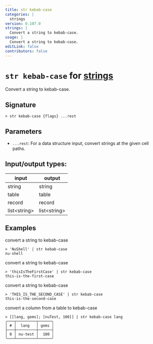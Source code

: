 ```yaml
---
title: str kebab-case
categories: |
  strings
version: 0.107.0
strings: |
  Convert a string to kebab-case.
usage: |
  Convert a string to kebab-case.
editLink: false
contributors: false
---
```

<!-- This file is automatically generated. Please edit the command in https://github.com/nushell/nushell instead. -->

# `str kebab-case` for [strings](/commands/categories/strings.md)

<div class='command-title'>Convert a string to kebab-case.</div>

## Signature

```> str kebab-case {flags} ...rest```

## Parameters

 -  `...rest`: For a data structure input, convert strings at the given cell paths.


## Input/output types:

| input        | output       |
| ------------ | ------------ |
| string       | string       |
| table        | table        |
| record       | record       |
| list&lt;string&gt; | list&lt;string&gt; |
## Examples

convert a string to kebab-case
```nu
> 'NuShell' | str kebab-case
nu-shell
```

convert a string to kebab-case
```nu
> 'thisIsTheFirstCase' | str kebab-case
this-is-the-first-case
```

convert a string to kebab-case
```nu
> 'THIS_IS_THE_SECOND_CASE' | str kebab-case
this-is-the-second-case
```

convert a column from a table to kebab-case
```nu
> [[lang, gems]; [nuTest, 100]] | str kebab-case lang
╭───┬─────────┬──────╮
│ # │  lang   │ gems │
├───┼─────────┼──────┤
│ 0 │ nu-test │  100 │
╰───┴─────────┴──────╯

```
